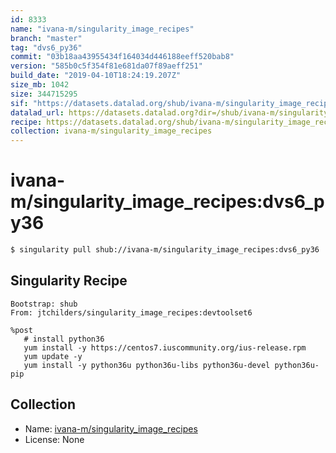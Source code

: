 ```yaml
---
id: 8333
name: "ivana-m/singularity_image_recipes"
branch: "master"
tag: "dvs6_py36"
commit: "03b18aa43955434f164034d446188eeff520bab8"
version: "585b0c5f354f81e681da07f89aeff251"
build_date: "2019-04-10T18:24:19.207Z"
size_mb: 1042
size: 344715295
sif: "https://datasets.datalad.org/shub/ivana-m/singularity_image_recipes/dvs6_py36/2019-04-10-03b18aa4-585b0c5f/585b0c5f354f81e681da07f89aeff251.simg"
datalad_url: https://datasets.datalad.org?dir=/shub/ivana-m/singularity_image_recipes/dvs6_py36/2019-04-10-03b18aa4-585b0c5f/
recipe: https://datasets.datalad.org/shub/ivana-m/singularity_image_recipes/dvs6_py36/2019-04-10-03b18aa4-585b0c5f/Singularity
collection: ivana-m/singularity_image_recipes
---
```


# ivana-m/singularity_image_recipes:dvs6_py36

```bash
$ singularity pull shub://ivana-m/singularity_image_recipes:dvs6_py36
```

## Singularity Recipe

```singularity
Bootstrap: shub
From: jtchilders/singularity_image_recipes:devtoolset6

%post
   # install python36
   yum install -y https://centos7.iuscommunity.org/ius-release.rpm
   yum update -y
   yum install -y python36u python36u-libs python36u-devel python36u-pip
```

## Collection

 - Name: [ivana-m/singularity_image_recipes](https://github.com/ivana-m/singularity_image_recipes)
 - License: None

